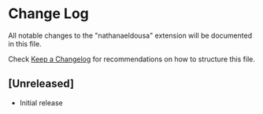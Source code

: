 # Change Log

All notable changes to the "nathanaeldousa" extension will be documented in this file.

Check [Keep a Changelog](http://keepachangelog.com/) for recommendations on how to structure this file.

## [Unreleased]

- Initial release